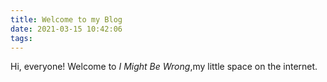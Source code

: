```yaml
---
title: Welcome to my Blog
date: 2021-03-15 10:42:06
tags:
---
```

Hi, everyone! Welcome to *I Might Be Wrong*,my little space on the internet.